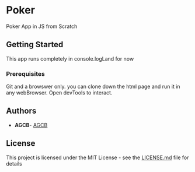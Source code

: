 # Poker

Poker App in JS from Scratch

## Getting Started

This app runs completely in console.logLand for now

### Prerequisites

Git and a browswer only.
you can clone down the html page and run it in any webBrowser. Open devTools to interact.


## Authors

* **AGCB**- [AGCB](https://github.com/AGCB)


## License

This project is licensed under the MIT License - see the [LICENSE.md](LICENSE.md) file for details



